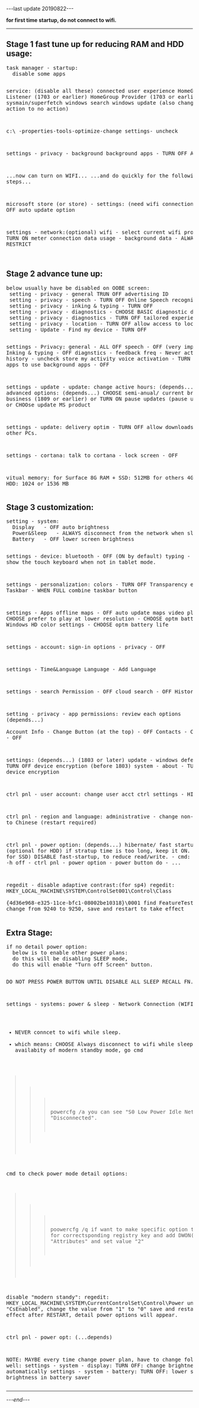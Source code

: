 
---last update 20190822---
<br>
<p><b>for first time startup, do not connect to wifi.</b></p>
<hr>
<h2>
Stage 1
fast tune up for reducing RAM and HDD usage:
</h2>
<pre>
task manager - startup:
  disable some apps

service: (disable all these)
  connected user experience
  HomeGroup Listener (1703 or earlier) 
  HomeGroup Provider (1703 or earlier)
  sysmain/superfetch
  windows search
  windows update (also change recovery action to no action)

c:\ 
  -properties-tools-optimize-change settings- uncheck

settings - privacy - background
  background apps - TURN OFF ALL

...now can turn on WIFI...
...and do quickly for the following 3 steps...

microsoft store (or store) - settings: (need wifi connection)
  TURN OFF auto update option

settings - network:(optional)
  wifi - select current wifi property - TURN ON meter connection
  data usage - background data - ALWAYS RESTRICT

</pre>
<h2>
Stage 2
advance tune up:
</h2>
<pre>
below usually have be disabled on OOBE screen:
 setting - privacy - general TRUN OFF advertising ID
 setting - privacy - speech - TURN OFF Online Speech recognition 
 setting - privacy - inking & typing - TURN OFF 
 setting - privacy - diagnostics - CHOOSE BASIC diagnostic data
 setting - privacy - diagnostics - TURN OFF tailored experiences
 setting - privacy - location - TURN OFF allow access to location
 setting - Update - Find my device - TURN OFF

settings - Privacy:
  general - ALL OFF
  speech - OFF (very important)
  Inking & typing - OFF
  diagnstics - feedback freq - Never
  activity history - uncheck store my activity
  voice activation - TURN OFF allow apps to use 
  background apps - OFF
  
settings - update - update:
  change active hours:
	(depends...)
  advanced options: 
	(depends...)
	CHOOSE semi-anual/ current brunch for business (1809 or earlier)
	or TURN ON pause updates (pause update once)
	or CHOOse update MS product

settings - update:
  delivery optim - TURN OFF allow downloads from other PCs.

settings - cortana:
  talk to cortana - lock screen - OFF

vitual memory:
  for Surface 8G RAM + SSD: 512MB
  for others 4G RAM + HDD: 1024 or 1536 MB
</pre>

<h2>
Stage 3
customization:
</h2>
<pre>
setting - system:
  Display 	- OFF auto brightness
  Power&Sleep 	- ALWAYS disconnect from the network when sleep
  Battery 	- OFF lower screen brightness 

settings - device:
  bluetooth 	- OFF (ON by default)
  typing 	- TURN ON show the touch keyboard when not in tablet mode.

settings - personalization:
  colors - TURN OFF Transparency effects
  Taskbar - WHEN FULL combine taskbar button

settings - Apps
  offline maps - OFF auto update maps
  video playback - CHOOSE prefer to play at lower resolution
  		 - CHOOSE optm battery life
  		 - Windows HD color settings - CHOOSE optm battery life
  
settings - account:
  sign-in options - privacy - OFF

settings - Time&Language
  Language - Add Language

settings - search
  Permission - OFF cloud search
             - OFF History

setting - privacy - app permissions:
  review each options (depends...)  
  Account Info - Change Button (at the top) - OFF
  Contacts - Change Button - OFF

settings: (depends...)
  (1803 or later)
  update - windows defender - TURN OFF device encryption
  (before 1803)
  system - about - TURN OFF device encryption
  
ctrl pnl - user account:
  change user acct ctrl settings - HIGH

ctrl pnl - region and language: 
  administrative - change non-Unicode to Chinese
  (restart required)

ctrl pnl - power option: (depends...)
  hibernate/ fast startup: 
  (optional for HDD)
    if stratup time is too long, keep it ON.
  (recomand for SSD)
    DISABLE fast-startup, to reduce read/write.
      - cmd: powercfg.exe -h off
      - ctrl pnl - power option - power button do - ...

regedit - disable adaptive contrast:(for sp4)
  regedit:
    HKEY_LOCAL_MACHINE\SYSTEM\ControlSet001\Control\Class\
    {4d36e968-e325-11ce-bfc1-08002be10318}\0001
  find FeatureTestControl, change from 9240 to 9250,
  save and restart to take effect
</pre>

<h2>
Extra Stage:
</h2>
<pre>
if no detail power option:
  below is to enable other power plans:
  do this will be disabling SLEEP mode, 
  do this will enable "Turn off Screen" button.

DO NOT
PRESS POWER BUTTON
UNTIL DISABLE
ALL SLEEP RECALL FN.

settings - systems:
  power & sleep - Network Connection (WIFI) 
  - NEVER conncet to wifi while sleep.
  - which means: CHOOSE Always disconnect to wifi while sleep.
  to check availabity of modern standby mode, go cmd
  >>> powercfg /a
  you can see "S0 Low Power Idle Network Connected" or "Disconnected".

cmd to check power mode detail options:
  >>> poowercfg /q
if want to make specific option to be appear again, look for correctsponding
registry key and add DWON(32bit), name it "Attributes" and set value "2"

disable "modern standy":
regedit:
  HKEY_LOCAL_MACHINE\SYSTEM\CurrentControlSet\Control\Power
  under "CsEnabled", change the value from "1" to "0"
  save and restart to take effect
  after RESTART, detail power options will appear. 

ctrl pnl - power opt:
  (...depends)

NOTE: MAYBE every time change power plan, have to change following as well:
settings - system - display: 
  TURN OFF: change brightness automatically
settings - system - battery:
  TURN OFF: lower screen brightness in battery saver
</pre>
<hr>
<p><em>---end---</em></p>
